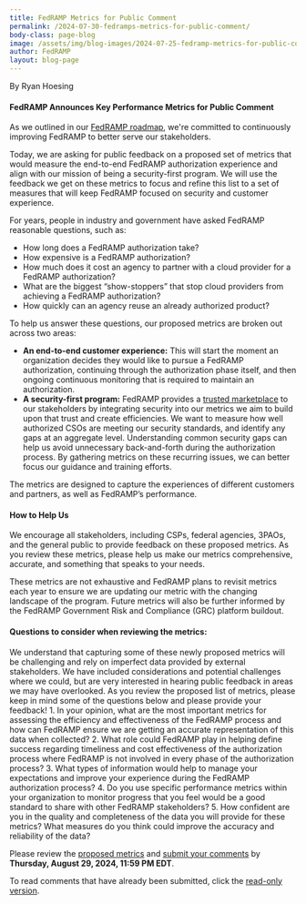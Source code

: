 ```yaml
---
title: FedRAMP Metrics for Public Comment 
permalink: /2024-07-30-fedramps-metrics-for-public-comment/
body-class: page-blog
image: /assets/img/blog-images/2024-07-25-fedramp-metrics-for-public-comment.png
author: FedRAMP
layout: blog-page
---
```

By Ryan Hoesing

<h4>FedRAMP Announces Key Performance Metrics for Public Comment</h4>
As we outlined in our <a href="https://www.fedramp.gov/2024-03-28-a-new-roadmap-for-fedramp/" target="_blank" rel="noopener noreferrer">FedRAMP roadmap</a>, we're committed to continuously improving FedRAMP to better serve our stakeholders.

Today, we are asking for public feedback on a proposed set of metrics that would measure the end-to-end FedRAMP authorization experience and align with our mission of being a security-first program. We will use the feedback we get on these metrics to focus and refine this list to a set of measures that will keep FedRAMP focused on security and customer experience.

For years, people in industry and government have asked FedRAMP reasonable questions, such as:
- How long does a FedRAMP authorization take?
- How expensive is a FedRAMP authorization?
- How much does it cost an agency to partner with a cloud provider for a FedRAMP authorization?
- What are the biggest “show-stoppers” that stop cloud providers from achieving a FedRAMP authorization?
- How quickly can an agency reuse an already authorized product?

To help us answer these questions, our proposed metrics are broken out across two areas:
- <b>An end-to-end customer experience:</b> This will start the moment an organization decides they would like to pursue a FedRAMP authorization, continuing through the authorization phase itself, and then ongoing continuous monitoring that is required to maintain an authorization.
- <b>A security-first program:</b> FedRAMP provides a <a href="https://marketplace.fedramp.gov/products" target="_blank" rel="noopener noreferrer"> trusted marketplace</a> to our stakeholders by integrating security into our metrics we aim to build upon that trust and create efficiencies. We want to measure how well authorized CSOs are meeting our security standards, and identify any gaps at an aggregate level. Understanding common security gaps can help us avoid unnecessary back-and-forth during the authorization process. By gathering metrics on these recurring issues, we can better focus our guidance and training efforts.

The metrics are designed to capture the experiences of different customers and partners, as well as FedRAMP’s performance.

<h4>How to Help Us</h4>
We encourage all stakeholders, including CSPs, federal agencies, 3PAOs, and the general public to provide feedback on these proposed metrics. As you review these metrics, please help us make our metrics comprehensive, accurate, and something that speaks to your needs. 

These metrics are not exhaustive and FedRAMP plans to revisit metrics each year to ensure we are updating our metric with the changing landscape of the program.  Future metrics will also be further informed by the FedRAMP Government Risk and Compliance (GRC) platform buildout.

<h4>Questions to consider when reviewing the metrics:</h4>
We understand that capturing some of these newly proposed metrics will be challenging and rely on imperfect data provided by external stakeholders. We have included considerations and potential challenges where we could, but are very interested in hearing public feedback in areas we may have overlooked. As you review the proposed list of metrics, please keep in mind some of the questions below and please provide your feedback!
1. In your opinion, what are the most important metrics for assessing the efficiency and effectiveness of the FedRAMP process and how can FedRAMP ensure we are getting an accurate representation of this data when collected?
2. What role could FedRAMP play in helping define success regarding timeliness and cost effectiveness of the authorization process where FedRAMP is not involved in every phase of the authorization process?
3. What types of information would help to manage your expectations and improve your experience during the FedRAMP authorization process?
4. Do you use specific performance metrics within your organization to monitor progress that you feel would be a good standard to share with other FedRAMP stakeholders?
5. How confident are you in the quality and completeness of the data you will provide for these metrics? What measures do you think could improve the accuracy and reliability of the data?

Please review the <a href="https://publish.smartsheetgov.com/d242efc37a9d49b099de97e82913454e" target="_blank" rel="noopener noreferrer"> proposed metrics</a> and <a href="https://app.smartsheetgov.com/b/form/3f17415b268a4eb083bb4e1c2098d8fd" target="_blank" rel="noopener noreferrer"> submit your comments</a> by <b>Thursday, August 29, 2024, 11:59 PM EDT</b>.

To read comments that have already been submitted, click the <a href="https://app.smartsheetgov.com/b/publish?EQBCT=2d86a23838f2450b97ee4d38424418e3" target="_blank" rel="noopener noreferrer"> read-only version</a>.
